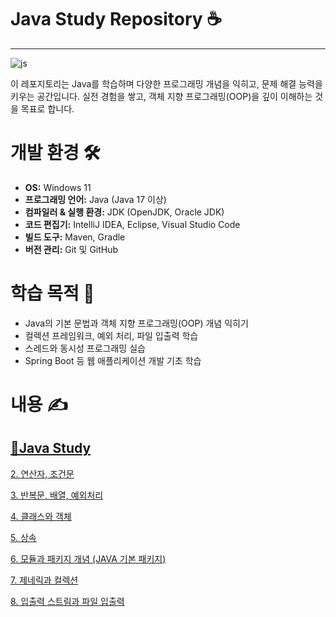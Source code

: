 # Java Study Repository ☕️
------------------------------------------------------------
![js](https://img.shields.io/badge/java-%23ED8B00.svg?style=for-the-badge&logo=openjdk&logoColor=white)

이 레포지토리는 Java를 학습하며 다양한 프로그래밍 개념을 익히고, 문제 해결 능력을 키우는 공간입니다. 실전 경험을 쌓고, 객체 지향 프로그래밍(OOP)을 깊이 이해하는 것을 목표로 합니다.

# 개발 환경 🛠️
- **OS:** Windows 11  
- **프로그래밍 언어:** Java (Java 17 이상)  
- **컴파일러 & 실행 환경:** JDK (OpenJDK, Oracle JDK)  
- **코드 편집기:** IntelliJ IDEA, Eclipse, Visual Studio Code  
- **빌드 도구:** Maven, Gradle  
- **버전 관리:** Git 및 GitHub  

# 학습 목적 🎯
- Java의 기본 문법과 객체 지향 프로그래밍(OOP) 개념 익히기  
- 컬렉션 프레임워크, 예외 처리, 파일 입출력 학습  
- 스레드와 동시성 프로그래밍 실습  
- Spring Boot 등 웹 애플리케이션 개발 기초 학습  

# 내용 ✍️
## [📁Java Study](https://github.com/kimsm0405/Java/tree/main/Java%20Study)

[2. 연산자, 조건문](https://github.com/kimsm0405/Java/tree/main/Java%20Study/2)

[3. 반복문, 배열, 예외처리](https://github.com/kimsm0405/Java/tree/main/Java%20Study/3)

[4. 클래스와 객체](https://github.com/kimsm0405/Java/tree/main/Java%20Study/4)

[5. 상속](https://github.com/kimsm0405/Java/tree/main/Java%20Study/5)

[6. 모듈과 패키지 개념 (JAVA 기본 패키지)](https://github.com/kimsm0405/Java/tree/main/Java%20Study/6)

[7. 제네릭과 컬렉션](https://github.com/kimsm0405/Java/tree/main/Java%20Study/7)

[8. 입출력 스트림과 파일 입출력](https://github.com/kimsm0405/Java/tree/main/Java%20Study/8)

